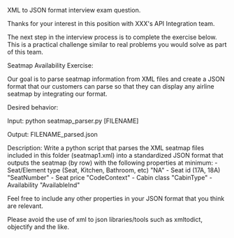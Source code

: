 XML to JSON format interview exam question.

Thanks for your interest in this position with XXX's API Integration team.

The next step in the interview process is to complete the exercise below. This is a practical challenge similar to real problems you would solve as part of this team.

Seatmap Availability Exercise:

Our goal is to parse seatmap information from XML files and create a JSON format that our customers can parse so that they can display any airline seatmap by integrating our format.

Desired behavior: 

Input: python seatmap_parser.py [FILENAME]

Output: FILENAME_parsed.json

Description:
Write a python script that parses the XML seatmap files included in this folder (seatmap1.xml) into a standardized JSON format that outputs the seatmap (by row) with the following properties at minimum:
	- Seat/Element type (Seat, Kitchen, Bathroom, etc)	"NA"
	- Seat id (17A, 18A) 					"SeatNumber"
	- Seat price 						"CodeContext"
	- Cabin class 						"CabinType"
	- Availability 						"AvailableInd"

Feel free to include any other properties in your JSON format that you think are relevant.

Please avoid the use of xml to json libraries/tools such as xmltodict, objectify and the like.


